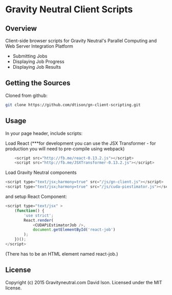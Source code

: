 # Gravity Neutral Client Scripts

## Overview

Client-side browser scripts for  Gravity Neutral's 
Parallel Computing and Web Server Integration Platform

* Submitting Jobs
* Displaying Job Progress
* Displaying Job Results

## Getting the Sources

Cloned from github:

```bash
git clone https://github.com/dtison/gn-client-scripting.git
```

## Usage

In your page header, include scripts:

Load React 
(***for development you can use the JSX Transformer - 
for production you will need to pre-compile using webpack)

```javascript
    <script src="http://fb.me/react-0.13.2.js"></script>
    <script src="http://fb.me/JSXTransformer-0.13.2.js"></script>
```

Load Gravity Neutral components

```javascript
<script type="text/jsx;harmony=true" src="/js/gn-client.js"></script>
<script type="text/jsx;harmony=true" src="/js/cuda-piestimator.js"></script>
```

and setup React Component:

```javascript
<script type="text/jsx" >
    (function() {
        'use strict';
        React.render(
            <CUDAPiEstimatorJob />,
            document.getElementById('react-job')
        );
    })();
</script>
```
(There has to be an HTML element named react-job.)

## License
Copyright (c) 2015 Gravityneutral.com David Ison. Licensed under the MIT license.
               